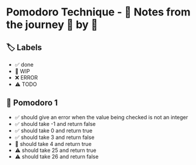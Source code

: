 # Pomodoro Technique - 📝 Notes from the journey 🍅 by 🍅


## 🏷️ Labels

- ✅ done
- 🚧 WIP
- ❌ ERROR
- ⚠ TODO

## 🍅 Pomodoro 1

- ✅ should give an error when the value being checked is not an integer
- ✅ should take -1 and return false
- ✅ should take  0 and return true
- ✅ should take  3 and return false
- 🚧 should take  4 and return true
- ⚠ should take 25 and return true
- ⚠ should take 26 and return false
